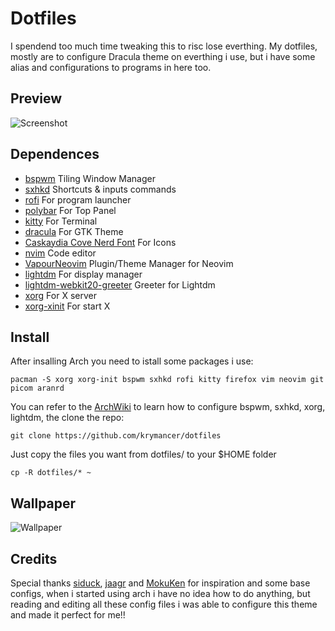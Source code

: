 # Dotfiles
I spendend too much time tweaking this to risc lose everthing.
My dotfiles, mostly are to configure Dracula theme on everthing i use, but i have some alias and configurations to programs in here too.

## Preview

![Screenshot](https://raw.githubusercontent.com/Krymancer/dotfiles/main/.github/screenshot.png)

## Dependences

- [bspwm](https://github.com/baskerville/bspwm) Tiling Window Manager
- [sxhkd](https://github.com/baskerville/sxhkd) Shortcuts & inputs commands
- [rofi](https://github.com/davatorium/rofi) For program launcher
- [polybar](https://github.com/polybar/polybar) For Top Panel
- [kitty](https://sw.kovidgoyal.net/kitty/) For Terminal
- [dracula](https://github.com/dracula/gtk) For GTK Theme
- [Caskaydia Cove Nerd Font](https://github.com/ryanoasis/nerd-fonts) For Icons 
- [nvim](https://github.com/neovim/neovim) Code editor
- [VapourNeovim](https://github.com/VapourNvim/VapourNvim) Plugin/Theme Manager for Neovim
- [lightdm](https://github.com/canonical/lightdm) For display manager
- [lightdm-webkit20-greeter](https://github.com/sbalneav/lightdm-webkit2-greeter) Greeter for Lightdm
- [xorg](https://wiki.archlinux.org/title/xorg) For X server
- [xorg-xinit](https://wiki.archlinux.org/title/Xinit) For start X

## Install
After insalling Arch you need to istall some packages i use:

	pacman -S xorg xorg-init bspwm sxhkd rofi kitty firefox vim neovim git picom aranrd
	
You can refer to the [ArchWiki](https://wiki.archlinux.org/) to learn how to configure bspwm, sxhkd, xorg, lightdm, the clone the repo:

	git clone https://github.com/krymancer/dotfiles
	
Just copy the files you want from dotfiles/ to your $HOME folder

	cp -R dotfiles/* ~


## Wallpaper
![Wallpaper](https://imgur.com/a/kICEhTP)

## Credits
Special thanks [siduck](https://github.com/siduck/dotfiles), [jaagr](https://github.com/jaagr/dots) and [MokuKen](https://github.com/MokuKen/DOTS) for inspiration and some base configs, when i started using arch i have no idea how to do anything, but reading and editing all these config files i was able to configure this theme and made it perfect for me!!
	 
